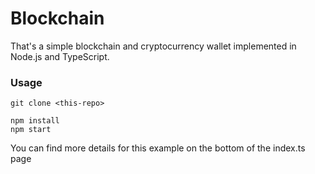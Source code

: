 # Blockchain

That's a simple blockchain and cryptocurrency wallet implemented in Node.js and TypeScript.

### Usage

```
git clone <this-repo>

npm install
npm start
```

You can find more details for this example on the bottom of the index.ts page
